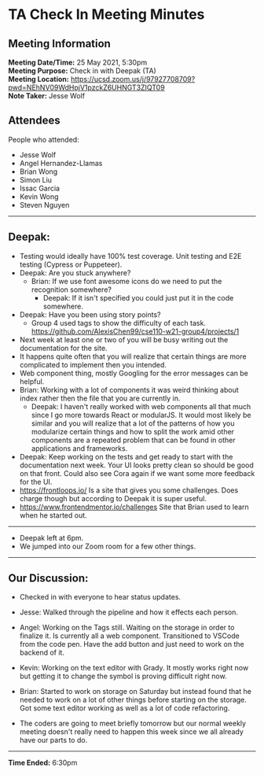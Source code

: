 # TA Check In Meeting Minutes
## Meeting Information
**Meeting Date/Time:** 25 May 2021, 5:30pm  
**Meeting Purpose:** Check in with Deepak (TA)  
**Meeting Location:** https://ucsd.zoom.us/j/97927708709?pwd=NEhNV09WdHpjV1pzckZ6UHNGT3ZIQT09  
**Note Taker:** Jesse Wolf  

## Attendees
People who attended:
- Jesse Wolf
- Angel Hernandez-Llamas
- Brian Wong
- Simon Liu
- Issac Garcia
- Kevin Wong
- Steven Nguyen

--- 

## Deepak:
- Testing would ideally have 100% test coverage. Unit testing and E2E testing (Cypress or Puppeteer). 
- Deepak: Are you stuck anywhere? 
  - Brian: If we use font awesome icons do we need to put the recognition somewhere? 
    - Deepak: If it isn't specified you could just put it in the code somewhere. 
- Deepak: Have you been using story points? 
  - Group 4 used tags to show the difficulty of each task. https://github.com/AlexisChen99/cse110-w21-group4/projects/1 
- Next week at least one or two of you will be busy writing out the documentation for the site.
- It happens quite often that you will realize that certain things are more complicated to implement then you intended. 
- Web component thing, mostly Googling for the error messages can be helpful. 
- Brian: Working with a lot of components it was weird thinking about index rather then the file that you are currently in. 
  - Deepak: I haven't really worked with web components all that much since I go more towards React or modularJS. It would most likely be similar and you will realize that a lot of the patterns of how you modularize certain things and how to split the work amid other components are a repeated problem that can be found in other applications and frameworks. 
- Deepak: Keep working on the tests and get ready to start with the documentation next week. Your UI looks pretty clean so should be good on that front. Could also see Cora again if we want some more feedback for the UI.
- https://frontloops.io/ Is a site that gives you some challenges. Does charge though but according to Deepak it is super useful.
- https://www.frontendmentor.io/challenges Site that Brian used to learn when he started out. 

---

- Deepak left at 6pm.
- We jumped into our Zoom room for a few other things.

---

## Our Discussion: 

- Checked in with everyone to hear status updates. 

- Jesse: Walked through the pipeline and how it effects each person.
- Angel: Working on the Tags still. Waiting on the storage in order to finalize it. Is currently all a web component. Transitioned to VSCode from the code pen. Have the add button and just need to work on the backend of it. 
- Kevin: Working on the text editor with Grady. It mostly works right now but getting it to change the symbol is proving difficult right now.
- Brian: Started to work on storage on Saturday but instead found that he needed to work on a lot of other things before starting on the storage. Got some text editor working as well as a lot of code refactoring. 


- The coders are going to meet briefly tomorrow but our normal weekly meeting doesn't really need to happen this week since we all already have our parts to do.

--- 

**Time Ended:** 6:30pm
